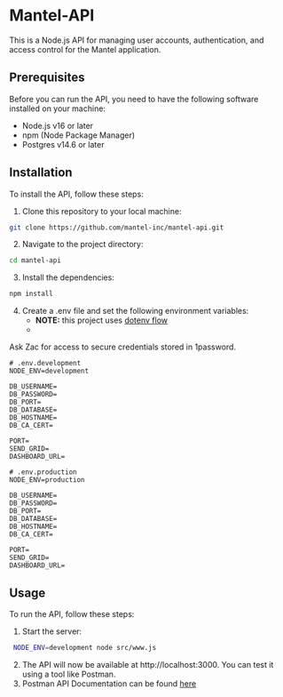# Mantel-API
This is a Node.js API for managing user accounts, authentication, and access control for the Mantel application.

## Prerequisites
Before you can run the API, you need to have the following software installed on your machine:

- Node.js v16 or later
- npm (Node Package Manager)
- Postgres v14.6 or later

## Installation
To install the API, follow these steps:

1. Clone this repository to your local machine:

```bash  
git clone https://github.com/mantel-inc/mantel-api.git
```
2. Navigate to the project directory:
```bash
cd mantel-api
```
3. Install the dependencies:
```bash 
npm install
```
4. Create a .env file and set the following environment variables:
   - **NOTE:** this project uses [dotenv flow](https://github.com/kerimdzhanov/dotenv-flow)
   - 
Ask Zac for access to secure credentials stored in 1password.

```dotenv
# .env.development
NODE_ENV=development

DB_USERNAME=
DB_PASSWORD=
DB_PORT=
DB_DATABASE=
DB_HOSTNAME=
DB_CA_CERT=

PORT=
SEND_GRID=
DASHBOARD_URL=
```

```dotenv
# .env.production
NODE_ENV=production

DB_USERNAME=
DB_PASSWORD=
DB_PORT=
DB_DATABASE=
DB_HOSTNAME=
DB_CA_CERT=

PORT=
SEND_GRID=
DASHBOARD_URL=
```

## Usage
To run the API, follow these steps:

1. Start the server:
```bash
 NODE_ENV=development node src/www.js 
```
2. The API will now be available at http://localhost:3000. You can test it using a tool like Postman.
3. Postman API Documentation can be found [here](https://documenter.getpostman.com/view/21162091/2s93eZyBiY)

